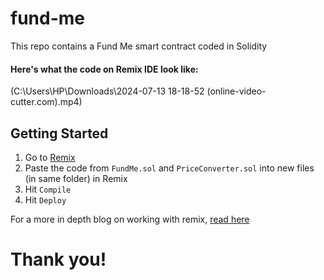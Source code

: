 # fund-me

This repo contains a Fund Me smart contract coded in Solidity

#### Here's what the code on Remix IDE look like:
(C:\Users\HP\Downloads\2024-07-13 18-18-52 (online-video-cutter.com).mp4)



## Getting Started

1. Go to [Remix](https://remix.ethereum.org/)
2. Paste the code from `FundMe.sol` and `PriceConverter.sol` into new files (in same folder) in Remix
3. Hit `Compile`
4. Hit `Deploy`

For a more in depth blog on working with remix, [read here](https://docs.chain.link/docs/deploy-your-first-contract/)

# Thank you!

